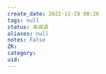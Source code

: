 ```yaml
---
create_date: 2022-11-28 00:26
tags: null
status: 未阅读 
aliases: null
notes: False
ZK: 
category: 
uid: 
---
```




